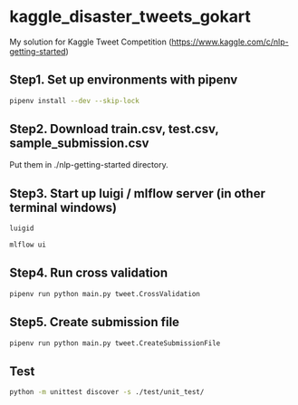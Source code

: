 # kaggle_disaster_tweets_gokart

My solution for Kaggle Tweet Competition (https://www.kaggle.com/c/nlp-getting-started)

## Step1. Set up environments with pipenv

```bash
pipenv install --dev --skip-lock
```

## Step2. Download train.csv, test.csv, sample_submission.csv

Put them in ./nlp-getting-started directory.

## Step3. Start up luigi / mlflow server (in other terminal windows)

```bash
luigid
```

```bash
mlflow ui
```

## Step4. Run cross validation

```bash
pipenv run python main.py tweet.CrossValidation
```

## Step5. Create submission file

```bash
pipenv run python main.py tweet.CreateSubmissionFile
```

## Test

```bash
python -m unittest discover -s ./test/unit_test/
```
